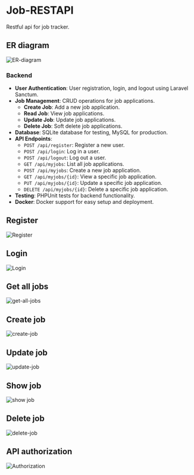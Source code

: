 # Job-RESTAPI

Restful api for job tracker.

## ER diagram

![ER-diagram](/screenshots/ER-diagram.png)

### Backend

-   **User Authentication**: User registration, login, and logout using Laravel Sanctum.
-   **Job Management**: CRUD operations for job applications.
    -   **Create Job**: Add a new job application.
    -   **Read Job**: View job applications.
    -   **Update Job**: Update job applications.
    -   **Delete Job**: Soft delete job applications.
-   **Database**: SQLite database for testing, MySQL for production.
-   **API Endpoints**:
    -   `POST /api/register`: Register a new user.
    -   `POST /api/login`: Log in a user.
    -   `POST /api/logout`: Log out a user.
    -   `GET /api/myjobs`: List all job applications.
    -   `POST /api/myjobs`: Create a new job application.
    -   `GET /api/myjobs/{id}`: View a specific job application.
    -   `PUT /api/myjobs/{id}`: Update a specific job application.
    -   `DELETE /api/myjobs/{id}`: Delete a specific job application.
-   **Testing**: PHPUnit tests for backend functionality.
-   **Docker**: Docker support for easy setup and deployment.

## Register

![Register](/screenshots/register.png)

## Login

![Login](/screenshots/login.png)

## Get all jobs

![get-all-jobs](./screenshots/alljobs.png)

## Create job

![create-job](/screenshots/createJob.png)

## Update job

![update-job](/screenshots/updateJob.png)

## Show job

![show job](/screenshots/showJob.png)

## Delete job

![delete-job](/screenshots/deleteJob.png)

## API authorization

![Authorization](/screenshots/unauthorized.png)
